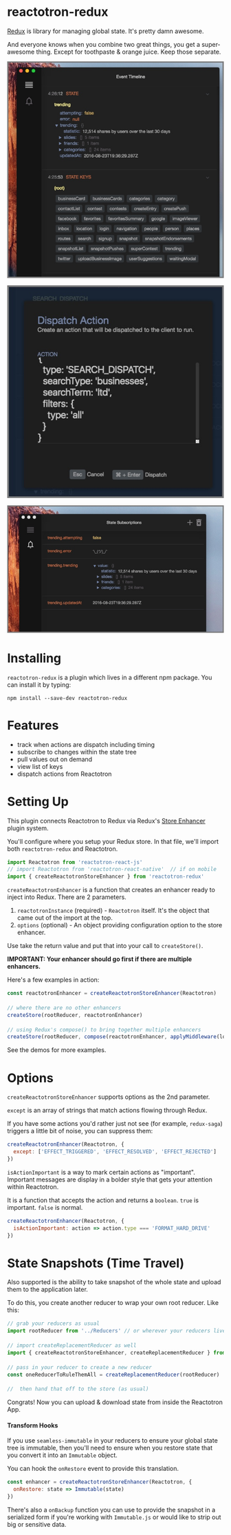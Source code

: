 # reactotron-redux

[Redux](http://redux.js.org/) is library for managing global state.  It's pretty damn awesome.

And everyone knows when you combine two great things, you get a super-awesome thing.  Except for toothpaste & orange juice.  Keep those separate.

![Keys and Values](./images/redux/redux-keys-values.jpg)

![Dispatching](./images/redux/dispatching.jpg)

![Subscriptions](./images/redux/subscriptions.jpg)


# Installing

`reactotron-redux` is a plugin which lives in a different npm package.  You can install it by typing:

```
npm install --save-dev reactotron-redux
```

# Features

* track when actions are dispatch including timing
* subscribe to changes within the state tree
* pull values out on demand
* view list of keys
* dispatch actions from Reactotron

# Setting Up

This plugin connects Reactotron to Redux via Redux's [Store Enhancer](http://redux.js.org/docs/Glossary.html#store-enhancer) plugin system.

You'll configure where you setup your Redux store.  In that file, we'll import both `reactotron-redux` and Reactotron.

```js
import Reactotron from 'reactotron-react-js'
// import Reactotron from 'reactotron-react-native'  // if on mobile
import { createReactotronStoreEnhancer } from 'reactotron-redux'
```

`createReactotronEnhancer` is a function that creates an enhancer ready to inject into Redux. There are 2 parameters.

1. `reactotronInstance` (required) - `Reactotron` itself. It's the object that came out of the import at the top.
2. `options` (optional) - An object providing configuration option to the store enhancer.

Use take the return value and put that into your call to `createStore()`.

**IMPORTANT:  Your enhancer should go first if there are multiple enhancers.**

Here's a few examples in action:

```js
const reactotronEnhancer = createReactotronStoreEnhancer(Reactotron)

// where there are no other enhancers
createStore(rootReducer, reactotronEnhancer)

// using Redux's compose() to bring together multiple enhancers
createStore(rootReducer, compose(reactotronEnhancer, applyMiddleware(logger, sagaMiddleware)))
```

See the demos for more examples.

# Options

`createReactotronStoreEnhancer` supports options as the 2nd parameter.

`except` is an array of strings that match actions flowing through Redux.

If you have some actions you'd rather just not see (for example, `redux-saga`)
triggers a little bit of noise, you can suppress them:

```js
createReactotronEnhancer(Reactotron, {
  except: ['EFFECT_TRIGGERED', 'EFFECT_RESOLVED', 'EFFECT_REJECTED']
})
```

`isActionImportant` is a way to mark certain actions as "important".   Important messages are display in a bolder style that gets your attention within Reactotron.  

It is a function that accepts the action and returns a `boolean`.  `true` is important.  `false` is normal.

```js
createReactotronEnhancer(Reactotron, {
  isActionImportant: action => action.type === 'FORMAT_HARD_DRIVE'
})
```

# State Snapshots (Time Travel)

Also supported is the ability to take snapshot of the whole state and upload them to the application later.

To do this, you create another reducer to wrap your own root reducer.  Like this:

```js
// grab your reducers as usual
import rootReducer from '../Reducers' // or wherever your reducers live

// import createReplacementReducer as well
import { createReactotronStoreEnhancer, createReplacementReducer } from 'reactotron-redux'

// pass in your reducer to create a new reducer
const oneReducerToRuleThemAll = createReplacementReducer(rootReducer)

//  then hand that off to the store (as usual)
```

Congrats!  Now you can upload & download state from inside the Reactotron App.

#### Transform Hooks

If you use `seamless-immutable` in your reducers to ensure your global state
tree is immutable, then you'll need to ensure when you restore state that you
convert it into an `Immutable` object.

You can hook the `onRestore` event to provide this translation.

```js
const enhancer = createReactotronStoreEnhancer(Reactotron, {
  onRestore: state => Immutable(state)
})
```

There's also a `onBackup` function you can use to provide the snapshot in a
serialized form if you're working with `Immutable.js` or would like to strip
out big or sensitive data.
